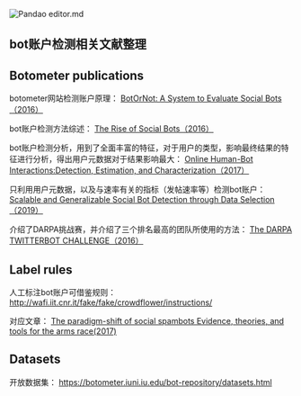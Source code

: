 

![Pandao editor.md](https://pandao.github.io/editor.md/images/logos/editormd-logo-180x180.png "Pandao editor.md")



## bot账户检测相关文献整理



## Botometer publications

botometer网站检测账户原理：
[BotOrNot: A System to Evaluate Social Bots（2016）](https://arxiv.org/abs/1602.00975 "BotOrNot: A System to Evaluate Social Bots")

bot账户检测方法综述：
[The Rise of Social Bots（2016）](https://arxiv.org/pdf/1407.5225.pdf "The Rise of Social Bots")

bot账户检测分析，用到了全面丰富的特征，对于用户的类型，影响最终结果的特征进行分析，得出用户元数据对于结果影响最大：
[Online Human-Bot Interactions:Detection, Estimation, and Characterization（2017）](https://arxiv.org/abs/1703.03107 "Online Human-Bot Interactions: Detection, Estimation, and Characterization")

只利用用户元数据，以及与速率有关的指标（发帖速率等）检测bot账户：
[Scalable and Generalizable Social Bot Detection through Data Selection（2019）](https://arxiv.org/abs/1911.09179 "Scalable and Generalizable Social Bot Detection through Data Selection")

介绍了DARPA挑战赛，并介绍了三个排名最高的团队所使用的方法：
[The DARPA TWITTERBOT CHALLENGE（2016）](https://www.researchgate.net/publication/291437335_The_DARPA_Twitter_Bot_Challenge "The DARPA TWITTERBOT CHALLENGE")

## Label rules 

人工标注bot账户可借鉴规则：
http://wafi.iit.cnr.it/fake/fake/crowdflower/instructions/

对应文章：
[The paradigm-shift of social spambots Evidence, theories, and tools for the arms race(2017)](https://arxiv.org/pdf/1701.03017.pdf "The paradigm-shift of social spambots Evidence, theories, and tools for the arms race")

## Datasets

开放数据集：
https://botometer.iuni.iu.edu/bot-repository/datasets.html

